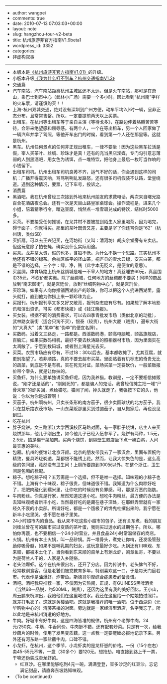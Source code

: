 - --
- author: wangpei
- comments: true
- date: 2010-07-13 07:03:03+00:00
- layout: note
- slug: hangzhou-tour-v2-beta
- title: 杭州旅游非官方指南V1.9beta1
- wordpress_id: 3352
- categories:
- 非虚构叙事
- --
- 本版本是[《杭州旅游非官方指南V1.01》](http://www.baibanbao.net/2009/07/27/the-unofficial-tour-guide-of-hangzhou-v1/ )的升级。
- 小版本升级[《我为什么打不到车？杭州交通指南V1.2》](http://www.baibanbao.net/2009/12/30/hangzhou-tansport/)
- 交通篇
- 汽车南站，汽车南站距离杭州主城区还不太远，但是火车南站，那可是在萧山，乘巴士到市中心（武林小广场）需要一个多小时。因此看到“杭州南”字样的火车票，请谨慎购买！！
- 上海-杭州双城交通，绝对没有深圳到广州方便，动车平均2小时一辆，呈非正态分布，且常常售罄。所以，一定要提前两天以上买票。
- 出租车。在杭州等出租车等于亲自主演《等待戈多》，在路边伸着胳膊苦苦等待，会带来绝望感和屈辱感。有两个人，一个在等出租车，另一个人回家做了一辆汽车并学了驾照，等他开车出门的时候，看到第一个人还在那里等。这就是杭州。
- 黑车。杭州任何景点的任何非正规出租车，一律不要坐！因为这些黑车拉活是假，宰人买茶叶、丝绸、珍珠才是真！还有的充当黑店淫媒，专门勾引意志薄弱的人到黑酒吧，用女色为诱饵，点一堆特饮，把他身上最后一枚叮当作响的小钱留下。
- 出租车司机。杭州出租车司机良莠不齐，运气不好的话，你会遇到这样的司机：广播开得震天响，骂骂咧咧乱发路怒，还有很多司机假装不认路，堂皇绕道。遇到这种情况，要票，记下车号，投诉之。
- 消费篇
- 黑酒吧。我在杭州曾经三次接到外地来杭州朋友的求救电话，两次来自曙光路百合花酒店夜总会。还有一次是天目山路皇家桌球会。操作流程是，进来几个小姐，陪着猜拳行令，暗送豆腐，悄然点一堆雪碧兑成的特饮，结帐时5000多。
- 买茶。不要接受任何推销，在龙井村不要被拉到陌生人家里喝茶，因为喝完，碍于面子，你就得买。那里的茶叶既贵又差，主要是宰了你还骂你是“62”（杭州话，类似SB）
- 买折扇。可以去王兴记买，在河坊街（又叫：清河坊）胡庆余堂旁有专卖店。但这玩意除了拍苍蝇，确实没什么实际用途。
- 买茶。龙井茶太贵，假的也多，含铅不低。为什么不换一个思路。其实杭州本地还有不错的绿茶。余杭区临平的径山茶，桐庐县的雪水云绿，安吉白茶，都是不错的选择，三个字：绿，净，贱（此字本无贬义，是便宜的意思）。
- 买丝绸。体育场路上杭州丝绸城是唯一不宰人的地方！真丝睡衣60元，真丝围巾35元，不砍价都实惠。除了丝绸城，任何地方的丝绸都不要买！同样的商品放到“南宋御街”，就是宫廷价，放到“丝绸购物中心”，就是宫刑价。
- 买珍珠。如果有人向你推销西湖出产的珍珠，你可以把这个人扔进西湖里，露头就打，直到他为你捞上来一颗珍珠为止。
- 买报刊。杭州报刊亭又多又好又敞亮，报刊杂志应有尽有。如果想了解本地影讯和演出资讯，可买《都市快报》或《钱江晚报》。
- 买女装。根据不同的消费需求，可以去四季青批发市场（类似北京的动批），武林路女装街（适合只淘不买），银泰（较贵），杭州大厦（贼贵），遍布大街的“大真大”（卖“尾单”和“伪单”的便宜名牌）。 
- 买数码。沿着文三路走，一路都是。西溪数码港，颐高电脑城，颐高旗舰店，百脑汇。如果买数码相机，最好不要去秋涛路的照相器材市场，因为里面实在太凋敝了。宁愿到数码城，或者到上海星光去买。
- 买菜。农贸市场应有尽有，不过18：30以后去，基本都收摊了，尤其豆腐，就更别指望了。若非顺路，真的不要去超市买菜。里面贴着有机标志的奇贵无比的蔬菜，到底是不是有机，实在死无对证。菜场买菜一定要砍价，一般菜贩报价带个零头，就是让你抹的。
- 买鱼虾。为什么要单独讲买鱼虾呢，因为我养猫。教训是，一定不要相信摊贩说，“刚才还是活的”，“刚刚死的”，都是骗人的鬼话。我曾轻信摊主把一堆“尸骨未寒”的虾买回，煮给猫吃，猫闻了闻，掉头就走了。我强按下它的头，他说：你以为你是城管啊！
- 买茄子。杭州啊杭州，只卖长条形的南方茄子，很少卖圆球状的北方茄子。我只在益乐路农茂市场，一山东菜贩那里买到过圆茄子，自从搬家后，再也没见到过。
- 吃在杭州
- 胖子烧饼。文三路浙江大学西溪校区马路对面，有一家胖子烧饼，店主人来买烧饼那年，他儿子刚出生，如今他儿子已经入伍参军了。烧饼有两种，1.5元，2.5元，馅是梅干菜加肉。买两个烧饼，到隔壁生煎店坐下点一碗白粥，人间最实惠的美味。
- 包厢。杭州的餐馆让北京汗颜。北京的朋友带我去了一家汉舍，里面布置婉约精致，餐具玲珑剃透，菜都恨不能绣上花。然而，让我大惊失色的是，这么高级的包间里，竟然没有卫生间！上厕所要跑到300米以外。在整个浙江，卫生间是包厢的标配。
- 粽子。想吃粽子吗？五芳斋是一个选择，但不是唯一选择。知味观的小粽子也不错。上海有个十味观，粽子很贵，但味道很不错。我知道为什么肉粽好吃了，把肥肉融化到糯米里，让你吃的时候没有负罪感。可，那是万恶的脂肪。
- 牛肉粉丝。你真是行家，居然知道这道小吃。想吃牛肉粉丝，最方便的办法是去知味观或者新丰小吃，当然最好吃的是藏在巷子深处，在耶稣弄里就有一家经久不衰的小卖部。所谓好吃，都是一个饿极了的馋鬼杜撰出来的。我宁愿在新丰小吃里哭，也不愿在巷子里笑。
- 24小时超市内的食品。我从来不吃这些小超市的包子，还有关东煮，我的朋友刘桂兰曾在可的超市买过变质的茶叶蛋，我则买过透水的过期包子。所以，哪怕你再饿，也不要相信一个24小时营业，并且食品24小时常温储存的商店。
- 火锅。杭州有本土火锅，叫一品砂锅。弄一堆骨头，煮完让你啃，还发吸管鼓励你吸骨髓，如果不是哺乳期的妇女，这玩意最好少吃。火锅还有川味观、东来顺，都被本土化了。当你看到东来顺的菜单上有涮龙虾，涮章鱼哥，不要以为是荷兰人干的，人家是入乡随俗。
- 老头油爆虾。这个在杭州很出名，还开了分店。因为传说中，老头脾气不好，经常教训食客。但是老饕们被党教育多年，特别喜欢这一口，于是每天门庭若市。代表作是油爆虾，炸带鱼。斯德哥尔摩综合症患者必备食谱。
- 酒吧。酒吧我只推荐一家，不仅因为它热闹，正规，有GUINESS黑啤酒卖（当然68一品脱，约500ML，贼贵），还因为这里有我的美好回忆。王小山，周云鹏来杭演出，我陪他们在这里喝过水。我还在这里给一个姑娘拍过照片。就差打毛衣了。这就是黄楼酒吧。这就是我推荐的唯一酒吧，位于西湖边（元华购物中心的）清藤茶楼的对面。旁边就是一家经济型酒店，名字我忘了。所以此地是来杭州消遣的好地方。
- 牛肉。好城市有好牛肉，这是四海皆准的规律。杭州有个老郑牛肉，24元/250克，牛筋，牛舌同价。牛肉挺不错，还有配套炒菜。只是有一次，给我炒藕片的时候，使用了发黑变质藕，这一点我一定要睚眦必报地记录下来。另外还有河东路一家盐蘸牛肉，口碑不错。
- 小龙虾。在杭州，这个季节，小龙虾卖的是龙虾崽的价格。一份（15个左右）卖45-55元不等，一盘（30多个）要120元。想抢劫，咱直接到路上干一票，干嘛还伪装成卖龙虾的。
    - 红豆沙。在哪里能够吃到4元一碗，满满登登，豆多沙足的红豆沙。忘记满记甜品，请直奔东坡路知味观。
- （To be continued）
